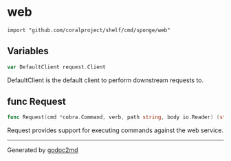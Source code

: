 
# web
    import "github.com/coralproject/shelf/cmd/sponge/web"





## Variables
``` go
var DefaultClient request.Client
```
DefaultClient is the default client to perform downstream requests to.


## func Request
``` go
func Request(cmd *cobra.Command, verb, path string, body io.Reader) (string, error)
```
Request provides support for executing commands against the
web service.









- - -
Generated by [godoc2md](http://godoc.org/github.com/davecheney/godoc2md)